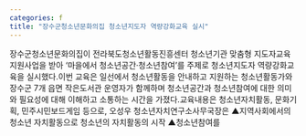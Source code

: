 ```yaml
---
categories: f
title: "장수군청소년문화의집 청소년지도자 역량강화교육 실시"
---
```

장수군청소년문화의집이 전라북도청소년활동진흥센터 청소년기관 맞춤형 지도자교육 지원사업을 받아 ‘마을에서 청소년공간‧청소년참여’를 주제로 청소년지도자 역량강화교육을 실시했다.이번 교육은 일선에서 청소년활동을 안내하고 지원하는 청소년활동가와 장수군 7개 읍면 작은도서관 운영자가 함께하며 청소년공간과 청소년참여에 대한 의미와 필요성에 대해 이해하고 소통하는 시간을 가졌다.교육내용은 청소년자치활동, 문화기획, 민주시민보드게임 등으로, 오성우 청소년자치연구소사무국장은 ▲지역사회에서의 청소년 자치활동으로 청소년의 자치활동의 시작 ▲청소년참여를